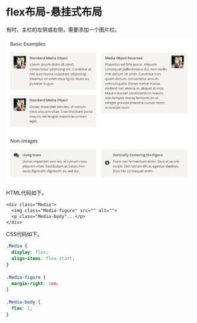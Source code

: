 # flex布局-悬挂式布局

有时，主栏的左侧或右侧，需要添加一个图片栏。

![img](.\img04\bg2015071325.png)

HTML代码如下。

 ```markup
 <div class="Media">
   <img class="Media-figure" src="" alt="">
   <p class="Media-body"...</p>
 </div>
 ```

CSS代码如下。

 ```css
 .Media {
   display: flex;
   align-items: flex-start;
 }
 
 .Media-figure {
   margin-right: 1em;
 }
 
 .Media-body {
   flex: 1;
 }
 ```